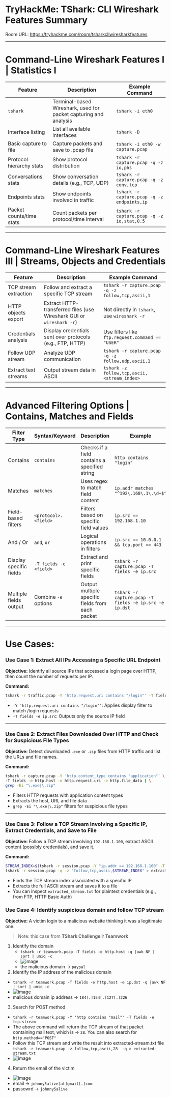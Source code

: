 # TryHackMe: TShark: CLI Wireshark Features Summary


Room URL: https://tryhackme.com/room/tsharkcliwiresharkfeatures

---
# Command-Line Wireshark Features I | Statistics I

| Feature                      | Description                                                                 | Example Command                                      |
|-----------------------------|-----------------------------------------------------------------------------|------------------------------------------------------|
| `tshark`                    | Terminal-based Wireshark, used for packet capturing and analysis           | `tshark -i eth0`                                     |
| Interface listing           | List all available interfaces                                               | `tshark -D`                                          |
| Basic capture to file       | Capture packets and save to .pcap file                                      | `tshark -i eth0 -w capture.pcap`                     |
| Protocol hierarchy stats    | Show protocol distribution                                                  | `tshark -r capture.pcap -q -z io,phs`                |
| Conversations stats         | Show conversation details (e.g., TCP, UDP)                                  | `tshark -r capture.pcap -q -z conv,tcp`              |
| Endpoints stats             | Show endpoints involved in traffic                                          | `tshark -r capture.pcap -q -z endpoints,ip`          |
| Packet counts/time stats    | Count packets per protocol/time interval                                    | `tshark -r capture.pcap -q -z io,stat,0.5`           |


---
# Command-Line Wireshark Features III | Streams, Objects and Credentials
| Feature                      | Description                                                                 | Example Command                                      |
|-----------------------------|-----------------------------------------------------------------------------|------------------------------------------------------|
| TCP stream extraction       | Follow and extract a specific TCP stream                                    | `tshark -r capture.pcap -q -z follow,tcp,ascii,1`    |
| HTTP objects export         | Extract HTTP-transferred files (use Wireshark GUI or `wireshark -r`)        | Not directly in `tshark`, use `wireshark -r`         |
| Credentials analysis        | Display credentials sent over protocols (e.g., FTP, HTTP)                   | Use filters like `ftp.request.command == "USER"`     |
| Follow UDP stream           | Analyze UDP communication                                                    | `tshark -r capture.pcap -q -z follow,udp,ascii,1`    |
| Extract text streams        | Output stream data in ASCII                                                  | `tshark -z follow,tcp,ascii,<stream_index>`          |


---
#  Advanced Filtering Options | Contains, Matches and Fields

| Filter Type                 | Syntax/Keyword         | Description                                                                 | Example                                           |
|----------------------------|------------------------|-----------------------------------------------------------------------------|---------------------------------------------------|
| Contains                   | `contains`             | Checks if a field contains a specified string                              | `http contains "login"`                           |
| Matches                    | `matches`              | Uses regex to match field content                                           | `ip.addr matches "^192\.168\.1\.\d+$"`            |
| Field-based filters        | `<protocol>.<field>`   | Filters based on specific field values                                      | `ip.src == 192.168.1.10`                          |
| And / Or                   | `and`, `or`             | Logical operations in filters                                               | `ip.src == 10.0.0.1 && tcp.port == 443`|
| Display specific fields    | `-T fields -e <field>` | Extract and print specific fields                                           | `tshark -r capture.pcap -T fields -e ip.src`       |
| Multiple fields output     | Combine `-e` options   | Output multiple specific fields from each packet                            | `tshark -r capture.pcap -T fields -e ip.src -e ip.dst` |


---
# Use Cases:

### Use Case 1: Extract All IPs Accessing a Specific URL Endpoint
**Objective:** Identify all source IPs that accessed a login page over HTTP, then count the number of requests per IP.

**Command:**
```bash
tshark -r traffic.pcap -Y 'http.request.uri contains "/login"' -T fields -e ip.src | sort | uniq -c | sort -nr
```
- `-Y 'http.request.uri contains "/login"'`: Applies display filter to match /login requests
- `-T fields -e ip.src`: Outputs only the source IP field


---

### Use Case 2: Extract Files Downloaded Over HTTP and Check for Suspicious File Types


**Objective:** Detect downloaded `.exe` or `.zip` files from HTTP traffic and list the URLs and file names.

**Command:**
```bash
tshark -r capture.pcap -Y 'http.content_type contains "application"' \
-T fields -e http.host -e http.request.uri -e http.file_data | \
grep -Ei "\.exe|\.zip"
```
- Filters HTTP requests with application content types
- Extracts the host, URI, and file data
- `grep -Ei "\.exe|\.zip"` filters for suspicious file types


---

### Use Case 3: Follow a TCP Stream Involving a Specific IP, Extract Credentials, and Save to File

**Objective:** Follow a TCP stream involving `192.168.1.100`, extract ASCII content (possibly credentials), and save it.

**Command:**
```bash
STREAM_INDEX=$(tshark -r session.pcap -Y "ip.addr == 192.168.1.100" -T fields -e tcp.stream | sort -u | head -n 1)
tshark -r session.pcap -q -z "follow,tcp,ascii,$STREAM_INDEX" > extracted_stream.txt
```
- Finds the TCP stream index associated with a specific IP
- Extracts the full ASCII stream and saves it to a file
- You can inspect `extracted_stream.txt` for plaintext credentials (e.g., from FTP, HTTP Basic Auth)


### Use Case 4: Identify suspicious domain and follow TCP stream

**Objective:** A victim login to a malicious website thinking it was a legitimate one.

> Note: this case from **TShark Challenge I: Teamwork**

1. Identify the domain
   - `tshark -r teamwork.pcap -T fields -e http.host -q |awk NF | sort | uniq -c`
   - ![image](https://github.com/user-attachments/assets/34ca7f61-2b4a-4d28-a984-fe13eb403bef)
   - the malicious domain -> `paypal`
2. Identify the IP address of the malicious domain
  - `tshark -r teamwork.pcap -T fields -e http.host -e ip.dst -q |awk NF | sort | uniq -c`
  - ![image](https://github.com/user-attachments/assets/2082103b-2ea4-4906-954d-138c0fe23774)
  - malicious domain ip address -> `184[.]154[.]127[.]226`
3. Search for POST method
  - `tshark -r teamwork.pcap -Y 'http contains "mail"' -T fields -e tcp.stream`
  - The above command will return the TCP stream of that packet containing mail text, which is -> `28`. You can also search for  `http.method=="POST"`
  - Follow this TCP stream and write the result into extracted-stream.txt file `tshark -r teamwork.pcap -z follow,tcp,ascii,28  -q > extracted-stream.txt`
  - ![image](https://github.com/user-attachments/assets/0b0c917b-0f89-4613-9f00-b30ebb05187a)

4. Return the email of the victim
  - ![image](https://github.com/user-attachments/assets/b1462c03-9c50-4b57-bdca-69f802137bbb)
  - email -> `johnny5alive[at]gmail[.]com`
  - passowrd -> `johnny5alive`


